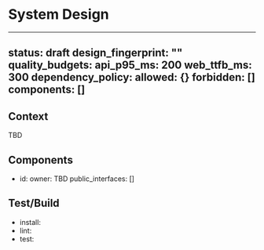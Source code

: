 # System Design
---
status: draft
design_fingerprint: ""
quality_budgets:
  api_p95_ms: 200
  web_ttfb_ms: 300
dependency_policy:
  allowed: {}
  forbidden: []
components: []
---
## Context
TBD

## Components
- id: <name>
  owner: TBD
  public_interfaces: []

## Test/Build
- install: <project sets>
- lint: <project sets>
- test: <project sets>
